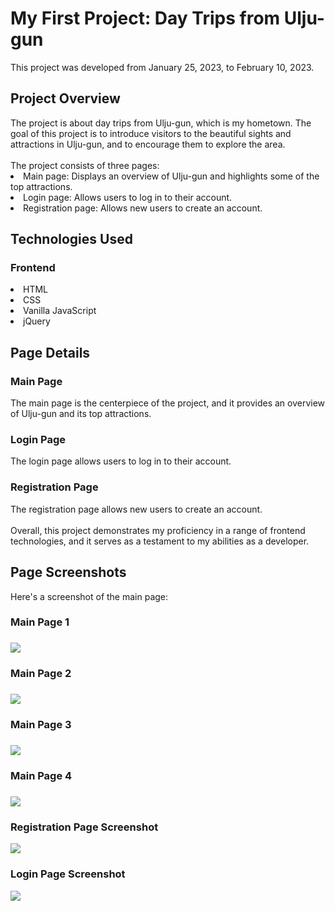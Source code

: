 <h1>My First Project: Day Trips from Ulju-gun</h1>
This project was developed from January 25, 2023, to February 10, 2023.

<h2>Project Overview</h2>
The project is about day trips from Ulju-gun, which is my hometown. The goal of this project is to introduce visitors to the beautiful sights and attractions in Ulju-gun, and to encourage them to explore the area.
<br><br>
The project consists of three pages:

<li>Main page: Displays an overview of Ulju-gun and highlights some of the top attractions.</li>
<li>Login page: Allows users to log in to their account.</li>
<li>Registration page: Allows new users to create an account.</li>

<h2>Technologies Used</h2>
<h3>Frontend</h3>
<li>HTML</li>
<li>CSS</li>
<li>Vanilla JavaScript</li>
<li>jQuery</li>

<h2>Page Details</h2>
<h3>Main Page</h3>
The main page is the centerpiece of the project, and it provides an overview of Ulju-gun and its top attractions. 

<h3>Login Page</h3>
The login page allows users to log in to their account. 

<h3>Registration Page</h3>
The registration page allows new users to create an account. 
<br><br>
Overall, this project demonstrates my proficiency in a range of frontend technologies, and it serves as a testament to my abilities as a developer.

<h2>Page Screenshots</h2>
Here's a screenshot of the main page:
<h3>Main Page 1<h3>
<img src="https://user-images.githubusercontent.com/124529023/231866201-f72e7a01-841e-421b-80e4-5ac6a955b012.png">
<h3>Main Page 2<h3>
<img src="https://user-images.githubusercontent.com/124529023/231866220-705176a6-494d-4d82-bf15-f88c8a319741.png">
<h3>Main Page 3<h3>
<img src="https://user-images.githubusercontent.com/124529023/231866246-a473f599-2a12-4fe9-a6ac-ac2377c444ef.png">
<h3>Main Page 4<h3>
<img src="https://user-images.githubusercontent.com/124529023/231866267-4f9d8d94-8ce6-43e7-9feb-256a6506b578.png">

<h3>Registration Page Screenshot</h3>
<img src="https://user-images.githubusercontent.com/124529023/231866292-cb18db45-147e-4e82-ad2c-066bc05b8151.png">

<h3>Login Page Screenshot</h3>
<img src="https://user-images.githubusercontent.com/124529023/231866347-9cd19ecd-bcc2-47e2-8082-ee8c2796d62e.png">
